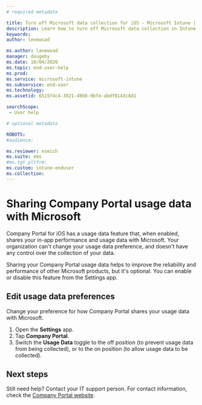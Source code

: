 ```yaml
---
# required metadata

title: Turn off Microsoft data collection for iOS - Microsoft Intune | Microsoft Docs
description: Learn how to turn off Microsoft data collection in Intune Company Portal for iOS.
keywords:
author: lenewsad

ms.author: lanewsad
manager: dougeby
ms.date: 10/04/2020
ms.topic: end-user-help
ms.prod:
ms.service: microsoft-intune
ms.subservice: end-user
ms.technology:
ms.assetid: 6515f4c4-3821-49b0-9bfe-abdf8143c8d1

searchScope:
 - User help

# optional metadata

ROBOTS:  
#audience:

ms.reviewer: esmich
ms.suite: ems
#ms.tgt_pltfrm:
ms.custom: intune-enduser
ms.collection: 
---
```


# Sharing Company Portal usage data with Microsoft     

Company Portal for iOS has a usage data feature that, when enabled, shares your in-app performance and usage data with Microsoft. Your organization can't change your usage data preference, and doesn't have any control over the collection of your data. 

Sharing your Company Portal usage data helps to improve the reliability and performance of other Microsoft products, but it's optional. You can enable or disable this feature from the Settings app.  

## Edit usage data preferences
Change your preference for how Company Portal shares your usage data with Microsoft. 

1. Open the **Settings** app.  
2. Tap **Company Portal**.  
3. Switch the **Usage Data** toggle to the off position (to prevent usage data from being collected), or to the on position (to allow usage data to be collected).   

## Next steps  

Still need help? Contact your IT support person. For contact information, check the [Company Portal website](https://go.microsoft.com/fwlink/?linkid=2010980).

